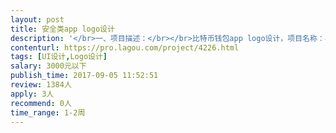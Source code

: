 ```yaml
---                
layout: post       
title: 安全类app logo设计           
description: '</br>一、项目描述：</br></br>比特币钱包app logo设计，项目名称：小鹿钱包，英文名deer wallet</br></br>二、主题特点：</br>1. 以鹿头的形象为创作元素</br>2. 突出安全和放心</br>3. 参考元素：正面的鹿头 + 盾牌</br></br></br>三、可参考产品：</br></br>类似感觉：http://www.hellorf.com/image/514228036/similar</br>拉勾博客：https://dribbble.com/shots/2083553-Deer-shield</br></br>四、人员要求：</br></br>1、有丰富的logo设计经验</br>3、良好的沟通能力和契约精神。</br>'     
contenturl: https://pro.lagou.com/project/4226.html      
tags: [UI设计,Logo设计]            
salary: 3000元以下          
publish_time: 2017-09-05 11:52:51         
review: 1384人                   
apply: 3人                   
recommend: 0人                   
time_range: 1-2周              
---                 
```

